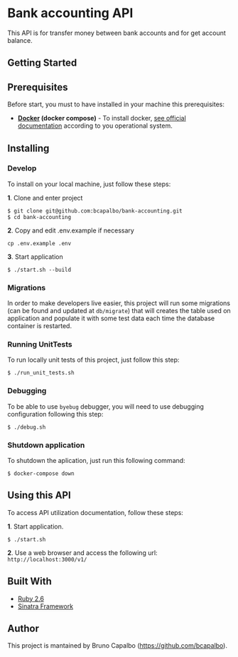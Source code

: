 # Bank accounting API

This API is for transfer money between bank accounts and for get account balance.

## Getting Started

## Prerequisites

Before start, you must to have installed in your machine this prerequisites:
* **[Docker](https://www.docker.com/) (docker compose)** -
To install docker, [see official documentation](https://docs.docker.com/engine/installation/) according to you operational system.

## Installing

### Develop

To install on your local machine, just follow these steps:

**1**. Clone and enter project
```
$ git clone git@github.com:bcapalbo/bank-accounting.git
$ cd bank-accounting
```

**2**. Copy and edit .env.example if necessary
```
cp .env.example .env
```

**3**. Start application
```
$ ./start.sh --build
```

### Migrations

In order to make developers live easier, this project will run some migrations (can be found and updated at `db/migrate`) that will creates the table used on application and populate it with some test data each time the database container is restarted.

### Running UnitTests

To run locally unit tests of this project, just follow this step:
```
$ ./run_unit_tests.sh
```

### Debugging

To be able to use `byebug` debugger, you will need to use debugging configuration following this step:
```
$ ./debug.sh
```

### Shutdown application

To shutdown the aplication, just run this following command:
```
$ docker-compose down
```

## Using this API

To access API utilization documentation, follow these steps:

**1**. Start application.
```
$ ./start.sh
```

**2**. Use a web browser and access the following url: `http://localhost:3000/v1/`


## Built With

* [Ruby 2.6](https://www.ruby-lang.org/pt/)
* [Sinatra Framework](http://sinatrarb.com/)

## Author

This project is mantained by Bruno Capalbo (https://github.com/bcapalbo).
